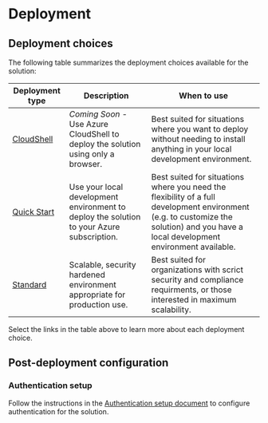 # Deployment

## Deployment choices

The following table summarizes the deployment choices available for the solution:


 | Deployment type                            | Description                                                                               | When to use                                                                                                                                                                          |
 | ------------------------------------------ | ----------------------------------------------------------------------------------------- | ------------------------------------------------------------------------------------------------------------------------------------------------------------------------------------ |
 | [CloudShell]()                             | *Coming Soon* - Use Azure CloudShell to deploy the solution using only a browser.         | Best suited for situations where you want to deploy without needing to install anything in your local development environment.                                                       |
 | [Quick Start](./deployment-quick-start.md) | Use your local development environment to deploy the solution to your Azure subscription. | Best suited for situations where you need the flexibility of a full development environment (e.g. to customize the solution) and you have a local development environment available. |
 | [Standard](./deployment-standard.md)       | Scalable, security hardened environment appropriate for production use.                   | Best suited for organizations with scrict security and compliance requirments, or those interested in maximum scalability.                                                           |

Select the links in the table above to learn more about each deployment choice.

## Post-deployment configuration

### Authentication setup

Follow the instructions in the [Authentication setup document](authentication-authorization/index.md) to configure authentication for the solution.
